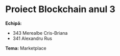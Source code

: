 # Proiect Blockchain anul 3

**Echipă:**
- 343 Merealbe Cris-Briana
- 341 Alexandru Rus

**Tema:** Marketplace
